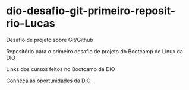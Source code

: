 # dio-desafio-git-primeiro-reposit-rio-Lucas
Desafio de projeto sobre Git/Github

Repositório para o primeiro desafio de projeto do Bootcamp de Linux da DIO

Links dos cursos feitos no Bootcamp da DIO

[Conheça as oportunidades da DIO](https://www.dio.me/certificate/1CF934A9/share)
